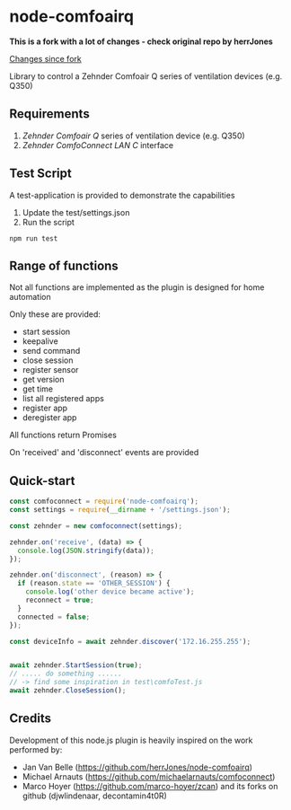 # node-comfoairq

**This is a fork with a lot of changes - check original repo by herrJones**

[Changes since fork](https://github.com/klein0r/node-comfoairq/compare/c1655c659f66bf5a452f9df83a95c08c659ee5ed...master)

Library to control a Zehnder Comfoair Q series of ventilation devices (e.g. Q350)

## Requirements

1. *Zehnder Comfoair Q* series of ventilation device (e.g. Q350)
2. *Zehnder ComfoConnect LAN C* interface

## Test Script

A test-application is provided to demonstrate the capabilities

1. Update the test/settings.json
2. Run the script

```
npm run test
```

## Range of functions

Not all functions are implemented as the plugin is designed for home automation

Only these are provided:

* start session
* keepalive
* send command
* close session
* register sensor
* get version
* get time
* list all registered apps
* register app
* deregister app

All functions return Promises

On 'received' and 'disconnect' events are provided

## Quick-start

```javascript
const comfoconnect = require('node-comfoairq');
const settings = require(__dirname + '/settings.json');

const zehnder = new comfoconnect(settings);

zehnder.on('receive', (data) => {
  console.log(JSON.stringify(data));
});

zehnder.on('disconnect', (reason) => {
  if (reason.state == 'OTHER_SESSION') {
    console.log('other device became active');
    reconnect = true;
  }
  connected = false;
});

const deviceInfo = await zehnder.discover('172.16.255.255');


await zehnder.StartSession(true);
// ..... do something ......
// -> find some inspiration in test\comfoTest.js
await zehnder.CloseSession();

```

## Credits

Development of this node.js plugin is heavily inspired on the work performed by:

* Jan Van Belle (https://github.com/herrJones/node-comfoairq)
* Michael Arnauts (https://github.com/michaelarnauts/comfoconnect)
* Marco Hoyer (https://github.com/marco-hoyer/zcan) and its forks on github (djwlindenaar, decontamin4t0R)